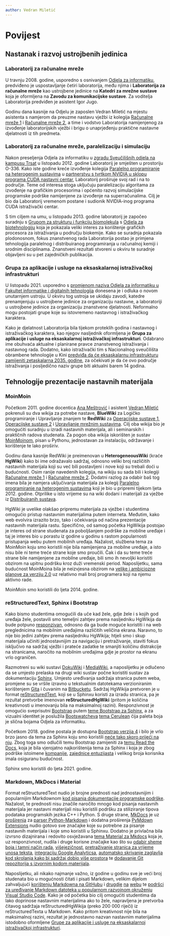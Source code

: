 ```yaml
---
author: Vedran Miletić
---
```


# Povijest

## Nastanak i razvoj ustrojbenih jedinica

### Laboratorij za računalne mreže

U travnju 2008. godine, usporedno s osnivanjem [Odjela za informatiku](https://www.inf.uniri.hr/), predviđeno je uspostavljanje četiri laboratorija, među njima i **Laboratorija za računalne mreže** kao ustrojbene jedinice na **Katedri za mrežne sustave** koja je oformljena na **Zavodu za komunikacijske sustave**. Za voditelja Laboratorija predviđen je asistent Igor Jugo.

Godinu dana kasnije na Odjelu je zaposlen Vedran Miletić na mjestu asistenta s namjerom da preuzme nastavu vježbi iz kolegija [Računalne mreže 1](nastava/kolegiji/RM1.md) i [Računalne mreže 2](nastava/kolegiji/RM2.md), a time i vodstvo Laboratorija namijenjenog za izvođenje laboratorijskih vježbi i brigu o unaprjeđenju praktične nastavne djelatnosti iz tih predmeta.

### Laboratorij za računalne mreže, paralelizaciju i simulaciju

Nakon preseljenja Odjela za informatiku u [zgradu Sveučilišnih odjela na kampusu Trsat](https://www.rijeka.hr/gradska-uprava/gradski-projekti/realizirani-projekti/ostala-velika-ulaganja/kampus-sveucilista-u-rijeci/) u listopadu 2012. godine Laboratorij je smješten u prostoriju O-336. Kako iste godine kreće izvođenje kolegija [Paralelno programiranje na heterogenim sustavima](nastava/kolegiji/PPHS.md) u [partnerstvu s tvrtkom NVIDIA u sklopu programa CUDA nastavni centar](partnerstva-i-suradnje.md#obrazovni-centar-za-graficke-procesore-gpu-education-center-bivsi-cuda-nastavni-centar-cuda-teaching-center), Laboratorij proširuje svoj rad i na to područje. Teme od interesa stoga uključuju paralelizaciju algoritama za izvođenje na grafičkim procesorima i općenito razvoj simulacijske programske podrške namijenjene za izvođenje na superračunalima. Cilj je bio da Laboratorij vremenom postane i sudionik NVIDIA-inog programa CUDA istraživački centar.

S tim ciljem na umu, u listopadu 2013. godine laboratorij je započeo suradnju s [Grupom za strukturu i funkciju biomolekula](https://svedruziclab.github.io/) s [Odjela za biotehnologiju](https://www.biotech.uniri.hr/) koja je pokazala veliki interes za korištenje grafičkih procesora za istraživanja u području biokemije. Kako se suradnja pokazala plodonosnom, fokus znanstvenog rada Laboratorija postao je primjena tehnologija paralelnog i distribuiranog programiranja u računalnoj kemiji i srodnim disciplinama. Znanstveni rezultati stvoreni u okviru te suradnje objavljeni su u pet zajedničkih publikacija.

### Grupa za aplikacije i usluge na eksaskalarnoj istraživačkoj infrastrukturi

U listopadu 2021. usporedno s [promjenom naziva Odjela za informatiku u Fakultet informatike i digitalnih tehnologija](https://www.inf.uniri.hr/11-hr/naslovnica/915-odjel-za-informatiku-postaje-fakultet-informatike-i-digitalnih-tehnologija) donesena je i odluka o novom unutarnjem ustroju. U okviru tog ustroja se ukidaju zavodi, katedre prenamjenjuju u ustrojbene jedinice za organizaciju nastavne, a laboratoriji u ustrojbene jedinice za organizaciju znanstvene djelatnosti. Neformalno mogu postojati grupe koje su istovremeno nastavnog i istraživačkog karaktera.

Kako je djelatnost Laboratorija bila tijekom proteklih godina i nastavnog i istraživačkog karaktera, kao njegov nasljednik oformljena je **Grupa za aplikacije i usluge na eksaskalarnoj istraživačkoj infrastrukturi**. Odabrano ime obuhvaća aktualne i planirane pravce znanstvenog istraživanja i nastavnog rada. Dodatno, kako istraživački tim s Nacionalnog sveučilišta obrambene tehnologije u Kini [predviđa da će eksaskalarnu infrastrukturu zamijeniti zetaskalarna 2035. godine](https://www.hpcwire.com/2018/12/06/zettascale-by-2035/), za očekivati je da će ovo područje istraživanja i posljedično naziv grupe biti aktualni barem 14 godina.

## Tehnologije prezentacije nastavnih materijala

### MoinMoin

Početkom 2011. godine docentica [Ana Meštrović](https://www.inf.uniri.hr/~amestrovic/) i asistent [Vedran Miletić](https://www.inf.uniri.hr/~vmiletic/) pokrenuli su dva wikija za potrebe nastave, **BlueWiki** za Logičko programiranje i Upravljanje znanjem te **RedWiki** za [Operacijske sustave 1](nastava/kolegiji/OS1.md), [Operacijske sustave 2](nastava/kolegiji/OS2.md) i [Upravljanje mrežnim sustavima](nastava/kolegiji/UMS.md). Cilj oba wikija bio je omogućiti suradnju u izradi nastavnih materijala, ali i seminarskih i praktičnih radova studenata. Za pogon oba wikija iskorišten je sustav [MoinMoinom](https://moinmo.in/), pisan u Pythonu, jednostavan za instalaciju, održavanje i korištenje te lako proširiv.

Godinu dana kasnije RedWiki je preimenovan u **HeterogeneousWiki** (kraće **HgWiki**) kako bi ime odražavalo sadržaj, odnosno veliki broj različitih nastavnih materijala koji su već bili postavljeni i nove koji su trebali doći u budućnosti. Osim ranije navedenih kolegija, na wikiju su sada bili i kolegiji [Računalne mreže 1](nastava/kolegiji/RM1.md) i [Računalne mreže 2](nastava/kolegiji/RM2.md). Dodatni razlog za odabir baš tog imena bila je namjera uključivanja materijala za kolegij [Paralelno programiranje na heterogenim sustavima](nastava/kolegiji/PPHS.md) koji je  bio u pripremi tijekom ljeta 2012. godine. Otprilike u isto vrijeme su na wiki dodani i materijali za vježbe iz [Distribuiranih sustava](nastava/kolegiji/DS.md).

HgWiki je uvelike olakšao pripremu materijala za vježbe i studentima omogućio pristup nastavnim materijalima putem interneta. Međutim, kako web evolvira izrazito brzo, tako i očekivanja od načina prezentacije nastavnih materijala rastu. Specifično, od samog početka HgWikija postojao je interes od strane studenata za poboljšanjem podrške za mobilne uređaje i taj je interes bio u porastu iz godine u godinu s rastom popularnosti pristupanja webu putem mobilnih uređaja. Nažalost, službena tema za MoinMoin koju smo koristili nije bila namijenjena za mobilne uređaje, a isto nisu bile ni teme treće strane koje smo proučili. Čak i da su teme treće strane bile namijenjene za mobilne uređaje, bili smo ih nevoljki koristiti obzirom na upitnu podršku kroz duži vremenski period. Naposlijetku, sama budućnost MoinMoina bila je neizvjesna obzirom na [velike i ambiciozne planove za verziju 2.0](https://moinmo.in/MoinMoin2.0) uz relativno mali broj programera koji na njemu aktivno rade.

MoinMoin smo koristili do ljeta 2014. godine.

### reStructuredText, Sphinx i Bootstrap

Kako bismo studentima omogućili da uče kad žele, gdje žele i s kojih god uređaja žele, postavili smo temeljni zahtjev prema nasljedniku HgWikija da bude potpuno [responzivan](https://en.wikipedia.org/wiki/Responsive_web_design), odnosno da ga bude moguće koristiti i na web preglednicima na mobilnim uređajima različitih veličina ekrana. Naravno, to nije bio jedini zahtjev prema nasljedniku HgWikija; htjeli smo i skup materijala učiniti jednostavnijim za navigaciju i pretraživanje, staviti fokus isključivo na sadržaj vježbi i prateće zadatke te smanjiti količinu distrakcije na stranicama, naročito na mobilnim uređajima gdje je prostor na ekranu vrlo ograničen.

Razmotreni su wiki sustavi [DokuWiki](https://www.dokuwiki.org/) i [MediaWiki](https://www.mediawiki.org/), a naposlijetku je odlučeno da se umjesto prelaska na drugi wiki sustav počne koristiti sustav za dokumentaciju [Sphinx](https://www.sphinx-doc.org/). Umjesto uređivanja sadržaja stranica putem weba, promjene su se vršile izravno u tekstualnim datotekama verzioniranim korištenjem [Gita](https://git-scm.com/) i čuvanim na [Bitbucketu](https://bitbucket.org/). Sadržaj HgWikija pretvoren je u format [reStructuredText](http://docutils.sourceforge.net/rst.html), koji se u Sphinxu koristi za izradu stranica, pa je rezultat pretvorbe imenovan **reStructuredHgWiki** (pritom je količina kreativnosti u imenovanju bila na maksimalnoj razini). Responzivnost je omogućio sveprisutni [Bootstrap](https://getbootstrap.com/) putem [teme Bootstrap za Sphinx](https://ryan-roemer.github.io/sphinx-bootstrap-theme/), a za vizualni identitet je poslužila [Bootswatcheva](https://bootswatch.com/) [tema Cerulean](https://bootswatch.com/cerulean/) čija paleta boja je slična bojama Odjela za informatiku.

Početkom 2018. godine postala je dostupna [Bootstrap verzija 4](https://getbootstrap.com/docs/4.0/) i bilo je vrlo brzo jasno da tema za Sphinx koju smo koristili [neće tako skoro prijeći na nju](https://github.com/ryan-roemer/sphinx-bootstrap-theme/issues/146). Zbog toga smo odlučili temu Bootstrap zamijeniti za [temu Read the Docs](https://sphinx-rtd-theme.readthedocs.io/), koja je bila vjerojatno najkorištenija tema za Sphinx i koja je zbog podrške istoimene [kompanije](https://readthedocs.com/), [zajednice entuzijasta](https://readthedocs.org/) i velikog broja korisnika imala osiguranu budućnost.

Sphinx smo koristili do ljeta 2021. godine.

### Markdown, MkDocs i Material

Format reStructuredText nudio je brojne prednosti nad jednostavnijim i popularnijim Markdownom [kod pisanja dokumentacije programske podrške](https://www.zverovich.net/2016/06/16/rst-vs-markdown.html). Nažalost, te prednosti nisu značile naročito mnogo kod pisanja nastavnih materijala jer nastavni materijali nisu koristili podršku za stiliziranje tipova podataka programskih jezika C++ i Python. S druge strane, [MkDocs](https://www.mkdocs.org/) je uz [proširenja](https://python-markdown.github.io/extensions/) za [parser Python-Markdown](https://python-markdown.github.io/) i dodatna proširenja [PyMdown Extensions](https://facelessuser.github.io/pymdown-extensions/) nudio gotovo sve značajke koje su potrebne za pisanje nastavnih materijala i koje smo koristili u Sphinxu. Dodatno je privlačna bila izvrsno dizajnirana i redovito osvježavana [tema Material za Mkdocs](https://squidfunk.github.io/mkdocs-material/) koja je, uz responzivnost, nudila i druge korisne značajke kao što su [odabir sheme boja i tamni način rada](https://squidfunk.github.io/mkdocs-material/setup/changing-the-colors/), [višejezičnost](https://squidfunk.github.io/mkdocs-material/setup/changing-the-language/), [pretraživanje stranica za vrijeme unosa teksta](https://squidfunk.github.io/mkdocs-material/setup/setting-up-site-search/), [integraciju Google Analyticsa](https://squidfunk.github.io/mkdocs-material/setup/setting-up-site-analytics/), [automatsko skrivanje zaglavlja kod skrolanja kako bi sadržaj dobio više prostora](https://squidfunk.github.io/mkdocs-material/setup/setting-up-the-header/) te [dodavanje Git repozitorija s izvornim kodom materijala](https://squidfunk.github.io/mkdocs-material/setup/adding-a-git-repository/).

Naposlijetku, ali nikako najmanje važno, iz godine u godinu sve je veći broj studenata bio u mogućnosti čitati i pisati Markdown, velikim dijelom zahvaljujući [korištenju Markdowna na GitHubu](https://guides.github.com/features/mastering-markdown/) i [drugdje](https://www.reddit.com/) [na](https://stackexchange.com/) [webu](https://hackmd.io/) te [podršci za uređivanje Markdown datoteka u popularnom razvojnom okruženju Visual Studio Code](https://code.visualstudio.com/Docs/languages/markdown). Kako je od početka bio cilj omogućiti studentima da lako doprinose nastavnim materijalima ako to žele, napravljena je pretvorba čitavog sadržaja reStructuredHgWikija (preko 200 000 riječi) iz reStructuredTexta u Markdown. Kako pritom kreativnost nije bila na maksimalnoj razini, rezultat je jednostavno nazvan nastavnim materijalima istodobno oformljene [Grupe za aplikacije i usluge na eksaskalarnoj istraživačkoj infrastrukturi](index.md).
